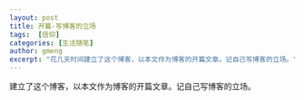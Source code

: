 ```yaml
---
layout: post
title: 开篇-写博客的立场
tags:  [信仰]
categories: [生活随笔]
author: gmeng
excerpt: "花几天时间建立了这个博客，以本文作为博客的开篇文章。记自己写博客的立场。"
---
```



建立了这个博客，以本文作为博客的开篇文章。记自己写博客的立场。
